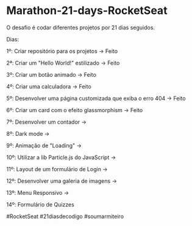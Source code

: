 # Marathon-21-days-RocketSeat

O desafio é codar diferentes projetos por 21 dias seguidos.

 Dias:
           
 1º: Criar repositório para os projetos -> Feito

 2ª: Criar um "Hello World!" estilizado -> Feito  
   
 3º: Criar um botão animado -> Feito
 
 4º: Criar uma calculadora -> Feito
 
 5º: Desenvolver uma página customizada que exiba o erro 404 -> Feito
 
 6º: Criar um card com o efeito glassmorphism -> Feito
 
 7º: Desenvolver um contador ->
 
 8º: Dark mode ->
 
 9º: Animação de "Loading" ->
 
 10º: Utilizar a lib Particle.js do JavaScript ->
 
 11º: Layout de um formulário de Login ->
 
 12º: Desenvolver uma galeria de imagens ->
 
 13º: Menu Responsivo ->
 
 14º: Formulário de Quizzes
 

#RocketSeat             #21diasdecodigo          #soumarmiteiro

